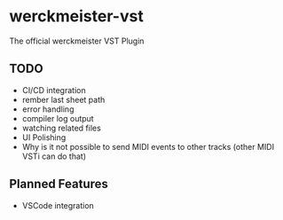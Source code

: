 # werckmeister-vst
The official werckmeister VST Plugin


## TODO
* CI/CD integration
* rember last sheet path
* error handling
* compiler log output
* watching related files
* UI Polishing
* Why is it not possible to send MIDI events to other tracks (other MIDI VSTi can do that)

## Planned Features
* VSCode integration